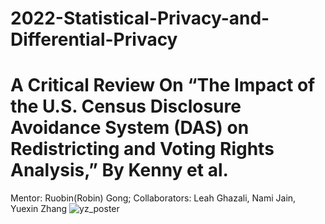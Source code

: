 # 2022-Statistical-Privacy-and-Differential-Privacy
# A Critical Review On “The Impact of the U.S. Census Disclosure Avoidance System (DAS) on Redistricting and Voting Rights Analysis,” By Kenny et al.
Mentor: Ruobin(Robin) Gong; Collaborators: Leah Ghazali, Nami Jain, Yuexin Zhang
![yz_poster](https://github.com/user-attachments/assets/e54c0766-ce78-429e-882c-cd3d58484fd0)
